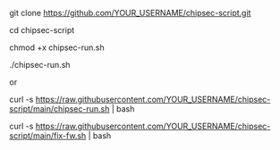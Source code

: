 git clone https://github.com/YOUR_USERNAME/chipsec-script.git

cd chipsec-script

chmod +x chipsec-run.sh

./chipsec-run.sh

or

curl -s https://raw.githubusercontent.com/YOUR_USERNAME/chipsec-script/main/chipsec-run.sh | bash

curl -s https://raw.githubusercontent.com/YOUR_USERNAME/chipsec-script/main/fix-fw.sh | bash
